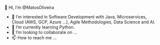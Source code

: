 👋 HI, I’m @MatosOliveira
  
- 👀 I’m interested in Software Development with Java, Microservices, Cloud (AWS, GCP, Azure ...), Agile Methodologies, Data Science and AI.
- 🌱 I’m currently learning Python.
- 💞️ I’m looking to collaborate on ...
- 📫 How to reach me ...


